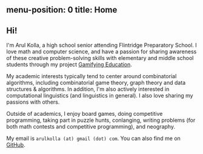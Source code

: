 
menu-position: 0
title: Home
---

## Hi!

I'm Arul Kolla, a high school senior attending Flintridge Preparatory School. I love math and computer science, and have a passion for sharing awareness of these creative problem-solving skills with elementary and middle school students through my project [Gamifying Education](/gamifying.html).

My academic interests typically tend to center around combinatorial algorithms, including combinatorial game theory, graph theory and data structures & algorithms. In addition, I'm also actively interested in computational linguistics (and linguistics in general). I also love sharing my passions with others.

Outside of academics, I enjoy board games, doing competitive programming, taking part in puzzle hunts, conlanging, writing problems (for both math contests and competitive programming), and neography.

My email is `arulkolla (at) gmail (dot) com`. You can also find me on [GitHub](https://github.com/arulkolla/ "GitHub").
